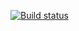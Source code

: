 [![Build status](https://ci.appveyor.com/api/projects/status/8qxes823wcaegcuk/branch/master?svg=true)](https://ci.appveyor.com/project/zhukovvlad/constructions-2nd-task/branch/master)
